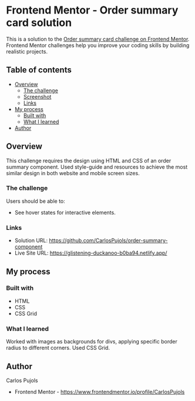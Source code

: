 # Frontend Mentor - Order summary card solution

This is a solution to the [Order summary card challenge on Frontend Mentor](https://www.frontendmentor.io/challenges/order-summary-component-QlPmajDUj). Frontend Mentor challenges help you improve your coding skills by building realistic projects.

## Table of contents

- [Overview](#overview)
  - [The challenge](#the-challenge)
  - [Screenshot](#screenshot)
  - [Links](#links)
- [My process](#my-process)
  - [Built with](#built-with)
  - [What I learned](#what-i-learned)
- [Author](#author)



## Overview

This challenge requires the design using HTML and CSS of an order summary component. Used style-guide and resources to achieve the most similar design in both website and mobile screen sizes.

### The challenge

Users should be able to:

- See hover states for interactive elements.

### Links

- Solution URL: https://github.com/CarlosPujols/order-summary-component
- Live Site URL: https://glistening-duckanoo-b0ba94.netlify.app/

## My process

### Built with

- HTML
- CSS
- CSS Grid

### What I learned

Worked with images as backgrounds for divs, applying specific border radius to different corners. Used CSS Grid.


## Author

Carlos Pujols
- Frontend Mentor - https://www.frontendmentor.io/profile/CarlosPujols
